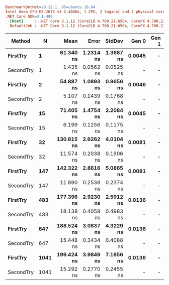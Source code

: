 ``` ini

BenchmarkDotNet=v0.12.1, OS=ubuntu 18.04
Intel Xeon CPU E5-2673 v3 2.40GHz, 1 CPU, 2 logical and 2 physical cores
.NET Core SDK=3.1.406
  [Host]     : .NET Core 3.1.12 (CoreCLR 4.700.21.6504, CoreFX 4.700.21.6905), X64 RyuJIT
  DefaultJob : .NET Core 3.1.12 (CoreCLR 4.700.21.6504, CoreFX 4.700.21.6905), X64 RyuJIT


```
|    Method |    N |       Mean |     Error |    StdDev |  Gen 0 | Gen 1 | Gen 2 | Allocated |
|---------- |----- |-----------:|----------:|----------:|-------:|------:|------:|----------:|
|  **FirstTry** |    **1** |  **61.340 ns** | **1.2314 ns** | **1.3687 ns** | **0.0045** |     **-** |     **-** |      **72 B** |
| SecondTry |    1 |   1.435 ns | 0.0562 ns | 0.0525 ns |      - |     - |     - |         - |
|  **FirstTry** |    **2** |  **54.887 ns** | **1.0893 ns** | **0.9656 ns** | **0.0046** |     **-** |     **-** |      **72 B** |
| SecondTry |    2 |   5.107 ns | 0.1439 ns | 0.1768 ns |      - |     - |     - |         - |
|  **FirstTry** |   **15** |  **71.405 ns** | **1.4754 ns** | **2.2084 ns** | **0.0045** |     **-** |     **-** |      **72 B** |
| SecondTry |   15 |   6.199 ns | 0.1256 ns | 0.1175 ns |      - |     - |     - |         - |
|  **FirstTry** |   **32** | **130.815 ns** | **2.6262 ns** | **4.0104 ns** | **0.0081** |     **-** |     **-** |     **128 B** |
| SecondTry |   32 |  11.574 ns | 0.2038 ns | 0.1906 ns |      - |     - |     - |         - |
|  **FirstTry** |  **147** | **142.322 ns** | **2.8616 ns** | **5.0865 ns** | **0.0081** |     **-** |     **-** |     **128 B** |
| SecondTry |  147 |  11.890 ns | 0.2538 ns | 0.2374 ns |      - |     - |     - |         - |
|  **FirstTry** |  **483** | **177.396 ns** | **2.9230 ns** | **2.5912 ns** | **0.0136** |     **-** |     **-** |     **216 B** |
| SecondTry |  483 |  18.138 ns | 0.4058 ns | 0.4983 ns |      - |     - |     - |         - |
|  **FirstTry** |  **647** | **188.524 ns** | **3.0837 ns** | **4.3229 ns** | **0.0136** |     **-** |     **-** |     **216 B** |
| SecondTry |  647 |  15.448 ns | 0.3434 ns | 0.4088 ns |      - |     - |     - |         - |
|  **FirstTry** | **1041** | **199.424 ns** | **3.9849 ns** | **7.1856 ns** | **0.0136** |     **-** |     **-** |     **216 B** |
| SecondTry | 1041 |  15.292 ns | 0.2770 ns | 0.2455 ns |      - |     - |     - |         - |
